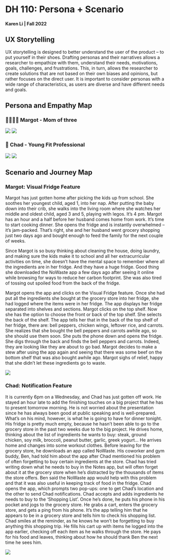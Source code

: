 # DH 110: Persona + Scenario
#### Karen Li | Fall 2022

## UX Storytelling
UX storytelling is designed to better understand the user of the product – to put yourself in their shoes. Drafting personas and their narratives allows a researcher to empathize with them, understand their needs, motivations, goals, challenges, and frustrations. This, in turn, allows the researcher to create solutions that are not based on their own biases and opinions, but rather focuses on the direct user. It is important to consider personas with a wide range of characteristics, as users are diverse and have different needs and goals. 

## Persona and Empathy Map
### 👨‍👩‍👧‍👦 Margot - Mom of three 
<img src="User Persona - Margot.png">
<img src="Empathy Map - Margot.png">

### 👨 Chad - Young Fit Professional
<img src="User Persona - Chad.png">
<img src="Empathy Map - Chad.png">

## Scenario and Journey Map
### Margot: Visual Fridge Feature
Margot has just gotten home after picking the kids up from school. She soothes her youngest child, aged 1, into her nap. After putting the baby down into their crib, she walks into the living room where she watches her middle and oldest child, aged 3 and 5, playing with legos. It’s 4 pm. Margot has an hour and a half before her husband comes home from work. It’s time to start cooking dinner. She opens the fridge and is instantly overwhelmed – it’s jam-packed. That’s right, she and her husband went grocery shopping just two days ago and bought enough to feed the family for the next couple of weeks. 

Since Margot is so busy thinking about cleaning the house, doing laundry, and making sure the kids make it to school and all her extracurricular activities on time, she doesn’t have the mental space to remember where all the ingredients are in her fridge. And they have a huge fridge. Good thing she downloaded the NoWaste app a few days ago after seeing it online while browsing for ways to reduce her carbon footprint. She was also tired of tossing out spoiled food from the back of the fridge. 

Margot opens the app and clicks on the Visual Fridge feature. Once she had put all the ingredients she bought at the grocery store into her fridge, she had logged where the items were in her fridge. The app displays her fridge separated into shelves and sections. Margot clicks on the top shelf. Now she has the option to choose the front or back of the top shelf. She selects the back of the shelf. The app tells her that in the back of the top shelf of her fridge, there are: bell peppers, chicken wings, leftover rice, and carrots. She realizes that she bought the bell peppers and carrots awhile ago, so she should use them soon. She puts the phone down and opens the fridge. She digs through the back and finds the bell peppers and carrots. Indeed, they are looking like they are about to go bad. Margot decides to make a stew after using the app again and seeing that there was some beef on the bottom shelf that was also bought awhile ago. Margot sighs of relief, happy that she didn’t let these ingredients go to waste. 

<img src="Journey Map - Margot.png">
<br>

### Chad: Notification Feature
It is currently 6pm on a Wednesday, and Chad has just gotten off work. He stayed an hour late to add the finishing touches on a big project that he has to present tomorrow morning. He is not worried about the presentation since he has always been good at public speaking and is well-prepared. What’s on his mind, however, is what he is going to have for dinner tonight. His fridge is pretty much empty, because he hasn’t been able to go to the grocery store in the past two weeks due to the big project. He drives home, thinking about the list of ingredients he wants to buy: steak, ground chicken, soy milk, broccoli, peanut butter, garlic, greek yogurt… 
He arrives home and changes into some workout clothes. Before leaving for the grocery store, he downloads an app called NoWaste. His coworker and gym buddy, Ben, had told him about the app after Chad mentioned his problem of often forgetting to buy certain ingredients at the store. Chad has tried writing down what he needs to buy in the Notes app, but will often forget about it at the grocery store when he’s distracted by the thousands of items the store offers. Ben said the NoWaste app would help with this problem and that it was also useful in keeping track of food in the fridge. Chad opens the app, which prompts two pop-ups: one to get Chad’s location and the other to send Chad notifications. Chad accepts and adds ingredients he needs to buy to the ‘Shopping List’. 
Once he’s done, he puts his phone in his pocket and jogs to the grocery store. He grabs a cart, enters the grocery store, and gets a ping from his phone. It’s the app telling him that he appears to be in a grocery store and tells him to check his shopping list. Chad smiles at the reminder, as he knows he won’t be forgetting to buy anything this shopping trip. He fills his cart up with items he logged into the app earlier, checking off each item as he walks through the store. He pays for his food and leaves, thinking about how he should thank Ben the next time he sees him. 

<img src="Journey Map - Chad.png">

